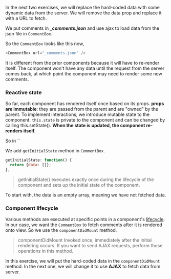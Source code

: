 In the next two exercises, we will replace the hard-coded data with some dynamic data from the server. 
We will remove the data prop and replace it with a URL to fetch. 

We put comments in ***_comments.json*** and use ajax to load data from the json file in `CommentBox`.

So the `CommentBox` looks like this now,

```js
<CommentBox url="_comments.json" />
```

It is different from the prior components because it will have to re-render itself. The component won't have any data until the request from the server comes back, 
at which point the component may need to render some new comments.

### Reactive state

So far, each component has rendered itself once based on its props. **props are immutable**: they are passed from the parent and are "owned" by the parent. 
To implement interactions, we introduce mutable state to the component. `this.state` is private to the component and can be changed by calling this.setState(). 
**When the state is updated, the component re-renders itself.**

So in ``

We add `getInitialState` method in `CommentBox`.

```js
getInitialState: function() {
  return {data: []};
},
```
> getInitialState() executes exactly once during the lifecycle of the component and sets up the initial state of the component.

To start with, the data is an empty array, meaning we have not fetched data.

### Component lifecycle

Various methods are executed at specific points in a component's <a href="https://facebook.github.io/react/docs/component-specs.html" target="_blank">lifecycle</a>. 
In our case, we want the `CommentBox` to fetch comments after it is rendered onto view. So we use the `componentDidMount` method.

> componentDidMount Invoked once, immediately after the initial rendering occurs. If you want to send AJAX requests, perform those operations in this method.

In this exercise, we will put the hard-coded data in the `componentDidMount` method. In the next one, we will change it to use **AJAX** to fetch data from server.  







